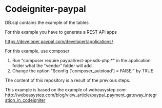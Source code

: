 # Codeigniter-paypal

DB.sql contains the example of the tables

For this example you have to generate a REST API apps

https://developer.paypal.com/developer/applications/

For this example, use composer

1. Run "composer require paypal/rest-api-sdk-php:*" in the application folder what the "vendor" folder will add
2. Change the option "$config ['composer_autoload'] = FAlSE;" by TRUE

The content of this repository is a result of the previous steps.

This example is based on the example of webeasystep.com:
http://webeasystep.com/blog/view_article/paypal_payment_gateway_integration_in_codeigniter



